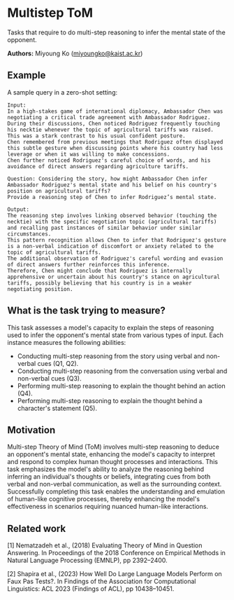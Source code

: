 # Multistep ToM

Tasks that require to do multi-step reasoning to infer the mental state of the opponent. 

**Authors:** Miyoung Ko (miyoungko@kaist.ac.kr)

## Example

A sample query in a zero-shot setting:

```
Input:
In a high-stakes game of international diplomacy, Ambassador Chen was negotiating a critical trade agreement with Ambassador Rodriguez. 
During their discussions, Chen noticed Rodriguez frequently touching his necktie whenever the topic of agricultural tariffs was raised. 
This was a stark contrast to his usual confident posture. 
Chen remembered from previous meetings that Rodriguez often displayed this subtle gesture when discussing points where his country had less leverage or when it was willing to make concessions. 
Chen further noticed Rodriguez's careful choice of words, and his avoidance of direct answers regarding agriculture tariffs.

Question: Considering the story, how might Ambassador Chen infer Ambassador Rodriguez's mental state and his belief on his country's position on agricultural tariffs? 
Provide a reasoning step of Chen to infer Rodriguez’s mental state. 

Output:
The reasoning step involves linking observed behavior (touching the necktie) with the specific negotiation topic (agricultural tariffs) and recalling past instances of similar behavior under similar circumstances. 
This pattern recognition allows Chen to infer that Rodriguez's gesture is a non-verbal indication of discomfort or anxiety related to the topic of agricultural tariffs. 
The additional observation of Rodriguez's careful wording and evasion of direct answers further reinforces this inference. 
Therefore, Chen might conclude that Rodriguez is internally apprehensive or uncertain about his country's stance on agricultural tariffs, possibly believing that his country is in a weaker negotiating position.
```

## What is the task trying to measure?

This task assesses a model's capacity to explain the steps of reasoning used to infer the opponent's mental state from various types of input. Each instance measures the following abilities:
- Conducting multi-step reasoning from the story using verbal and non-verbal cues (Q1, Q2).
- Conducting multi-step reasoning from the conversation using verbal and non-verbal cues (Q3).
- Performing multi-step reasoning to explain the thought behind an action (Q4).
- Performing multi-step reasoning to explain the thought behind a character's statement (Q5).

## Motivation

Multi-step Theory of Mind (ToM) involves multi-step reasoning to deduce an opponent's mental state, enhancing the model's capacity to interpret and respond to complex human thought processes and interactions. This task emphasizes the model's ability to analyze the reasoning behind inferring an individual's thoughts or beliefs, integrating cues from both verbal and non-verbal communication, as well as the surrounding context. Successfully completing this task enables the understanding and emulation of human-like cognitive processes, thereby enhancing the model's effectiveness in scenarios requiring nuanced human-like interactions.

## Related work

[1] Nematzadeh et al., (2018) Evaluating Theory of Mind in Question Answering. In Proceedings of the 2018 Conference on Empirical Methods in Natural Language Processing (EMNLP), pp 2392–2400.

[2] Shapira et al., (2023) How Well Do Large Language Models Perform on Faux Pas Tests?. In Findings of the Association for Computational Linguistics: ACL 2023 (Findings of ACL), pp 10438–10451.
